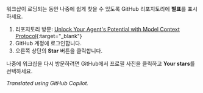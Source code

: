 워크샵이 로딩되는 동안 나중에 쉽게 찾을 수 있도록 GitHub 리포지토리에 **별표**를 표시하세요.

1. 리포지토리 방문: [Unlock Your Agent's Potential with Model Context Protocol](https://github.com/microsoft/aitour26-WRK540-unlock-your-agents-potential-with-model-context-protocol){:target="_blank"}
2. GitHub 계정에 로그인합니다.
3. 오른쪽 상단의 **Star** 버튼을 클릭합니다.

나중에 워크샵을 다시 방문하려면 GitHub에서 프로필 사진을 클릭하고 **Your stars**를 선택하세요.

*Translated using GitHub Copilot.*
